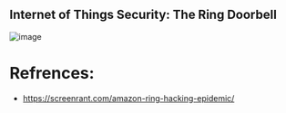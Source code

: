 ## Internet of Things Security: The Ring Doorbell 
![image](https://user-images.githubusercontent.com/50071378/161210894-21c6a8f0-fdcf-4dbd-a57c-c4167c00fa75.png)


# Refrences:
- https://screenrant.com/amazon-ring-hacking-epidemic/
